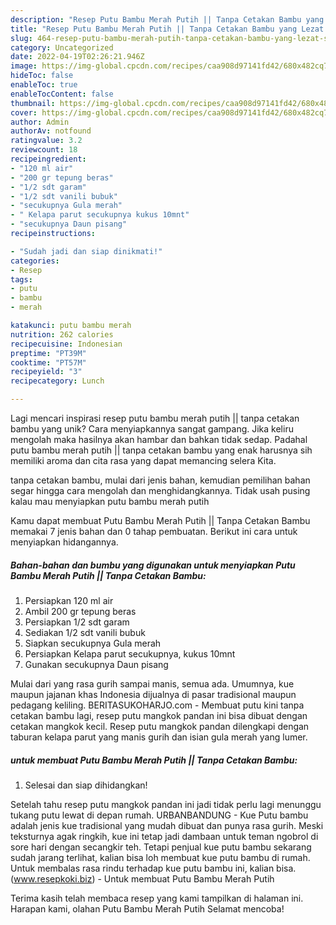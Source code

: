 ```yaml
---
description: "Resep Putu Bambu Merah Putih || Tanpa Cetakan Bambu yang Lezat Sekali"
title: "Resep Putu Bambu Merah Putih || Tanpa Cetakan Bambu yang Lezat Sekali"
slug: 464-resep-putu-bambu-merah-putih-tanpa-cetakan-bambu-yang-lezat-sekali
category: Uncategorized
date: 2022-04-19T02:26:21.946Z
image: https://img-global.cpcdn.com/recipes/caa908d97141fd42/680x482cq70/putu-bambu-merah-putih-tanpa-cetakan-bambu-foto-resep-utama.jpg
hideToc: false
enableToc: true
enableTocContent: false
thumbnail: https://img-global.cpcdn.com/recipes/caa908d97141fd42/680x482cq70/putu-bambu-merah-putih-tanpa-cetakan-bambu-foto-resep-utama.jpg
cover: https://img-global.cpcdn.com/recipes/caa908d97141fd42/680x482cq70/putu-bambu-merah-putih-tanpa-cetakan-bambu-foto-resep-utama.jpg
author: Admin
authorAv: notfound
ratingvalue: 3.2
reviewcount: 18
recipeingredient:
- "120 ml air"
- "200 gr tepung beras"
- "1/2 sdt garam"
- "1/2 sdt vanili bubuk"
- "secukupnya Gula merah"
- " Kelapa parut secukupnya kukus 10mnt"
- "secukupnya Daun pisang"
recipeinstructions:

- "Sudah jadi dan siap dinikmati!"
categories:
- Resep
tags:
- putu
- bambu
- merah

katakunci: putu bambu merah 
nutrition: 262 calories
recipecuisine: Indonesian
preptime: "PT39M"
cooktime: "PT57M"
recipeyield: "3"
recipecategory: Lunch

---
```





Lagi mencari inspirasi resep putu bambu merah putih || tanpa cetakan bambu yang unik? Cara menyiapkannya sangat gampang. Jika keliru mengolah maka hasilnya akan hambar dan bahkan tidak sedap. Padahal putu bambu merah putih || tanpa cetakan bambu yang enak harusnya sih memiliki aroma dan cita rasa yang dapat memancing selera Kita.




 tanpa cetakan bambu, mulai dari jenis bahan, kemudian pemilihan bahan segar hingga cara mengolah dan menghidangkannya. Tidak usah pusing kalau mau menyiapkan putu bambu merah putih 





 Kamu dapat membuat Putu Bambu Merah Putih || Tanpa Cetakan Bambu memakai 7 jenis bahan dan 0 tahap pembuatan. Berikut ini cara untuk menyiapkan hidangannya.

<!--inarticleads1-->

##### Bahan-bahan dan bumbu yang digunakan untuk menyiapkan Putu Bambu Merah Putih || Tanpa Cetakan Bambu:

1. Persiapkan 120 ml air
1. Ambil 200 gr tepung beras
1. Persiapkan 1/2 sdt garam
1. Sediakan 1/2 sdt vanili bubuk
1. Siapkan secukupnya Gula merah
1. Persiapkan  Kelapa parut secukupnya, kukus 10mnt
1. Gunakan secukupnya Daun pisang


Mulai dari yang rasa gurih sampai manis, semua ada. Umumnya, kue maupun jajanan khas Indonesia dijualnya di pasar tradisional maupun pedagang keliling. BERITASUKOHARJO.com - Membuat putu kini tanpa cetakan bambu lagi, resep putu mangkok pandan ini bisa dibuat dengan cetakan mangkok kecil. Resep putu mangkok pandan dilengkapi dengan taburan kelapa parut yang manis gurih dan isian gula merah yang lumer. 

<!--inarticleads2-->

#####  untuk membuat Putu Bambu Merah Putih || Tanpa Cetakan Bambu:


1. Selesai dan siap dihidangkan!

Setelah tahu resep putu mangkok pandan ini jadi tidak perlu lagi menunggu tukang putu lewat di depan rumah. URBANBANDUNG - Kue Putu bambu adalah jenis kue tradisional yang mudah dibuat dan punya rasa gurih. Meski teksturnya agak ringkih, kue ini tetap jadi dambaan untuk teman ngobrol di sore hari dengan secangkir teh. Tetapi penjual kue putu bambu sekarang sudah jarang terlihat, kalian bisa loh membuat kue putu bambu di rumah. Untuk membalas rasa rindu terhadap kue putu bambu ini, kalian bisa. (www.resepkoki.biz) - Untuk membuat Putu Bambu Merah Putih 

Terima kasih telah membaca resep yang kami tampilkan di halaman ini. Harapan kami, olahan Putu Bambu Merah Putih  Selamat mencoba!
